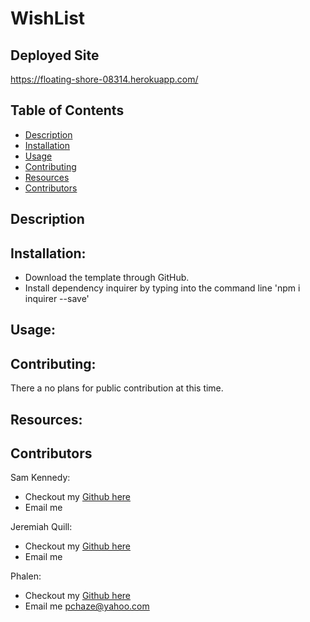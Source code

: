 # WishList

## Deployed Site

https://floating-shore-08314.herokuapp.com/

## Table of Contents

- [Description](#Description)
- [Installation](#Installation)
- [Usage](#Usage)
- [Contributing](#Contributing)
- [Resources](#Resources)
- [Contributors](#Contributors)

## Description

## Installation:

- Download the template through GitHub.
- Install dependency inquirer by typing into the command line 'npm i inquirer --save'

## Usage:

## Contributing:

There a no plans for public contribution at this time.

## Resources:

## Contributors
Sam Kennedy: 
- Checkout my [Github here](https://github.com/kennedysam168)
- Email me 

Jeremiah Quill: 
- Checkout my [Github here](https://github.com/jeremiah-quill)
- Email me 

Phalen:
- Checkout my [Github here](https://github.com/PhalenH)
- Email me pchaze@yahoo.com
